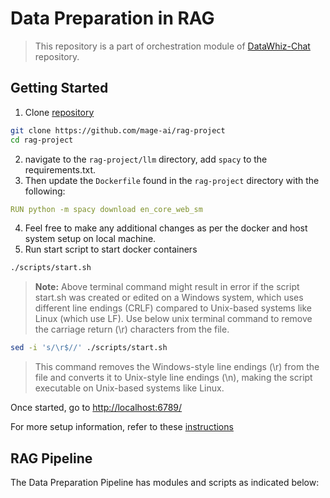 # Data Preparation in RAG

> This repository is a part of orchestration module of [DataWhiz-Chat](https://github.com/quickSilverShanks/DataWhiz-Chat/tree/main) repository.


## Getting Started

01. Clone [repository](https://github.com/mage-ai/rag-project)
```bash
git clone https://github.com/mage-ai/rag-project
cd rag-project
```
02. navigate to the `rag-project/llm` directory, add `spacy` to the requirements.txt.
03. Then update the `Dockerfile` found in the `rag-project` directory with the following:
```YAML
RUN python -m spacy download en_core_web_sm
```
04. Feel free to make any additional changes as per the docker and host system setup on local machine.
05. Run start script to start docker containers
```bash
./scripts/start.sh
```

> **Note:** Above terminal command might result in error if the script start.sh was created or edited on a Windows system, which uses different line endings (CRLF) compared to Unix-based systems like Linux (which use LF). Use below unix terminal command to remove the carriage return (\r) characters from the file.

```bash
sed -i 's/\r$//' ./scripts/start.sh
```

> This command removes the Windows-style line endings (\r) from the file and converts it to Unix-style line endings (\n), making the script executable on Unix-based systems like Linux.

Once started, go to [http://localhost:6789/](http://localhost:6789/)

For more setup information, refer to these [instructions](https://docs.mage.ai/getting-started/setup#docker-compose-template)


## RAG Pipeline

The Data Preparation Pipeline has modules and scripts as indicated below:

